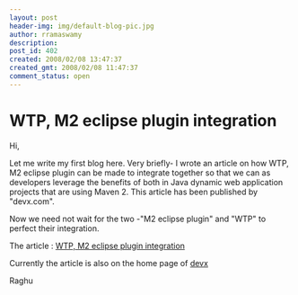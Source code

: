```yaml
---
layout: post
header-img: img/default-blog-pic.jpg
author: rramaswamy
description: 
post_id: 402
created: 2008/02/08 13:47:37
created_gmt: 2008/02/08 11:47:37
comment_status: open
---
```


# WTP, M2 eclipse plugin integration

Hi,

Let me write my first blog here. Very briefly- I wrote an article on how WTP, M2 eclipse plugin can be made to integrate together so that we can as developers leverage the benefits of both in Java dynamic web application projects that are using Maven 2. This article has been published by "devx.com".

Now we need not wait for the two -"M2 eclipse plugin" and "WTP" to perfect their integration.

The article : [ WTP, M2 eclipse plugin integration][1]

Currently the article is also on the home page of [ devx ][2]

Raghu

   [1]: http://www.devx.com/Java/Article/36785
   [2]: http://www.devx.com